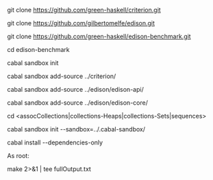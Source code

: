 
git clone https://github.com/green-haskell/criterion.git

git clone https://github.com/gilbertomelfe/edison.git

git clone https://github.com/green-haskell/edison-benchmark.git

cd edison-benchmark

cabal sandbox init

cabal sandbox add-source ../criterion/

cabal sandbox add-source ../edison/edison-api/

cabal sandbox add-source ../edison/edison-core/


cd <assocCollections|collections-Heaps|collections-Sets|sequences>

cabal sandbox init --sandbox=../.cabal-sandbox/

cabal install --dependencies-only


As root:

make 2>&1 | tee fullOutput.txt

